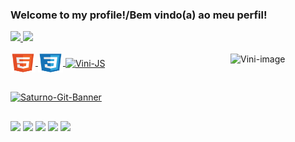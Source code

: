 ### Welcome to my profile!/Bem vindo(a) ao meu perfil!
<div>
  <a href="https://github.com/vinixxz1">
  <img height="150em" src="https://github-readme-stats.vercel.app/api?username=vinixxz1&show_icons=true&border_radius=10px&bg_color=020100&text_color=CFCCD6&custom_title=Github%20Stats&border_color=D64933&icon_color=EEE5E9&title_color=D64933&count_private=true">
  <img height="150em" src="https://github-readme-stats.vercel.app/api/top-langs/?username=vinixxz1&langs_count=7&layout=compact&show_icons=true&border_radius=5px&bg_color=020100&text_color=CFCCD6&custom_title=Languages%20&border_color=D64933&icon_color=EEE5E9&title_color=D64933&count_private=true"/>
</div>
<div style="display: inline_block"><br>
  <img align="center" alt="Vini-HTML" height="30" width="40" src="https://raw.githubusercontent.com/devicons/devicon/master/icons/html5/html5-original.svg">
  <img align="center" alt="Vini-CSS" height="30" width="40" src="https://raw.githubusercontent.com/devicons/devicon/master/icons/css3/css3-original.svg">
  <img align="center" alt="Vini-JS" height="30" width="40" ="50" src="https://cdn.jsdelivr.net/gh/devicons/devicon/icons/javascript/javascript-original.svg">
  <img align="right" alt="Vini-image" src="https://i.imgur.com/yAk75lJ.png" width="152px" height="152px">

</div>
  
  ##
  
  
  <a href="https://www.saturno6studio.com.br"><img align="center" alt="Saturno-Git-Banner" height="900" width="847" src="https://i.imgur.com/Q44W3Um.png">

  
  ##
  
  <div> 
  
  <a href="https://www.instagram.com/vinixxz1/" target="_blank"><img src="https://img.shields.io/badge/-Instagram-%23E4405F?style=for-the-badge&logo=instagram&logoColor=white" target="_blank"></a> 
  <a href="mailto:vsgh10@hotmail.com"><img src="https://img.shields.io/badge/-Hotmail-%23333?style=for-the-badge&logo=gmail&logoColor=white" target="_blank"></a>
  <a href="https://www.linkedin.com/in/vinixxz/" target="_blank"><img src="https://img.shields.io/badge/-LinkedIn-%230077B5?style=for-the-badge&logo=linkedin&logoColor=white" target="_blank"></a>
  <a href="https://discordapp.com/channels/@me/nippy#6941/" target="_blank"><img src="https://img.shields.io/badge/Discord-7289DA?style=for-the-badge&logo=discord&logoColor=white" target="_blank"></a>
  <a href="https://steamcommunity.com/id/vinixxz/" target="_blank"><img src="https://img.shields.io/badge/Steam-000000?style=for-the-badge&logo=steam&logoColor=white" target="_blank"></a>
 
  
 
</div>
